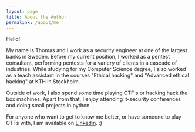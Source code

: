 ```yaml
---
layout: page
title: About the Author
permalink: /about/me
---
```


Hello!

My name is Thomas and I work as a security engineer at one of the largest banks in Sweden. Before my current position, I worked as a pentest consultant, performing pentests for a variery of clients in a cascade of industries. While studying for my Computer Science degree, I also worked as a teach assistant in the courses "Ethical hacking" and "Advanced ethical hacking" at KTH in Stockholm. 

Outside of work, I also spend some time playing CTF:s or hacking hack the box machines. Apart from that, I enjoy attending it-security conferences and doing small projects in python.

For anyone who want to get to know me better, or have someone to play CTFs with, I am available on [Linkedin](https://se.linkedin.com/in/thomas-peterson-sweden). :)


